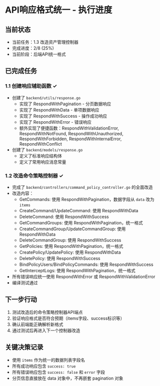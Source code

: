 # API响应格式统一 - 执行进度

## 当前状态
- 当前任务：1.3 改造资产管理控制器
- 完成进度：2/8 (25%)
- 当前阶段：后端API统一格式

## 已完成任务
### 1.1 创建响应辅助函数 ✓
- 创建了 `backend/utils/response.go`
  - 实现了 RespondWithPagination - 分页数据响应
  - 实现了 RespondWithData - 单项数据响应
  - 实现了 RespondWithSuccess - 操作成功响应
  - 实现了 RespondWithError - 错误响应
  - 额外实现了便捷函数：RespondWithValidationError, RespondWithNotFound, RespondWithUnauthorized, RespondWithForbidden, RespondWithInternalError, RespondWithConflict
- 创建了 `backend/models/response.go`
  - 定义了标准响应结构体
  - 定义了常用响应消息常量

### 1.2 改造命令策略控制器 ✓
- 完成了 `backend/controllers/command_policy_controller.go` 的全面改造
- 改造内容：
  - GetCommands: 使用 RespondWithPagination，数据字段从 `data` 改为 `items`
  - CreateCommand/UpdateCommand: 使用 RespondWithData
  - DeleteCommand: 使用 RespondWithSuccess
  - GetCommandGroups: 使用 RespondWithPagination，统一格式
  - CreateCommandGroup/UpdateCommandGroup: 使用 RespondWithData
  - DeleteCommandGroup: 使用 RespondWithSuccess
  - GetPolicies: 使用 RespondWithPagination，统一格式
  - CreatePolicy/UpdatePolicy: 使用 RespondWithData
  - DeletePolicy: 使用 RespondWithSuccess
  - BindPolicyUsers/BindPolicyCommands: 使用 RespondWithSuccess
  - GetInterceptLogs: 使用 RespondWithPagination，统一格式
- 所有错误响应统一使用 RespondWithError 或 RespondWithValidationError
- 编译测试通过

## 下一步行动
1. 测试改造后的命令策略控制器API端点
2. 验证响应格式是否符合预期（items字段、success标识等）
3. 确认前端能正确解析新格式
4. 通过测试后再进入下一个控制器改造

## 关键决策记录
- 使用 `items` 作为统一的数据列表字段名
- 所有成功响应包含 `success: true`
- 所有错误响应包含 `success: false` 和 `error` 字段
- 分页信息直接放在 data 对象中，不再嵌套 pagination 对象
